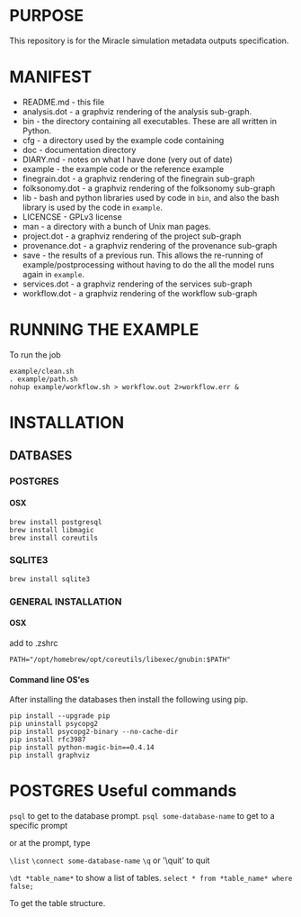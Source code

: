 # PURPOSE

This repository is for the Miracle simulation metadata outputs specification.

# MANIFEST

+ README.md - this file
+ analysis.dot - a graphviz rendering of the analysis sub-graph.
+ bin - the directory containing all executables. These are all written in Python.
+ cfg - a directory used by the example code containing 
+ doc - documentation directory
+ DIARY.md - notes on what I have done (very out of date)
+ example - the example code or the reference example
+ finegrain.dot - a graphviz rendering of the finegrain sub-graph
+ folksonomy.dot - a graphviz rendering of the folksonomy sub-graph
+ lib - bash and python libraries used by code in `bin`, and also the bash library is used by the code in `example`.
+ LICENCSE - GPLv3 license
+ man - a directory with a bunch of Unix man pages.
+ project.dot - a graphviz rendering of the project sub-graph
+ provenance.dot - a graphviz rendering of the provenance sub-graph
+ save - the results of a previous run. This allows the re-running of
  example/postprocessing without having to do the all the model runs again in
  `example`.
+ services.dot - a graphviz rendering of the services sub-graph
+ workflow.dot - a graphviz rendering of the workflow sub-graph

# RUNNING THE EXAMPLE

To run the job

```
example/clean.sh
. example/path.sh
nohup example/workflow.sh > workflow.out 2>workflow.err &
```

# INSTALLATION

## DATBASES

### POSTGRES

#### OSX

```
brew install postgresql
brew install libmagic
brew install coreutils
```

### SQLITE3

```
brew install sqlite3
```

### GENERAL INSTALLATION

#### OSX

add to .zshrc
```
PATH="/opt/homebrew/opt/coreutils/libexec/gnubin:$PATH"
```
#### Command line OS'es

After installing the databases then install the following using pip.


```
pip install --upgrade pip
pip uninstall psycopg2
pip install psycopg2-binary --no-cache-dir
pip install rfc3987
pip install python-magic-bin==0.4.14
pip install graphviz
```

# POSTGRES Useful commands

`psql` to get to the database prompt.
`psql some-database-name` to get to a specific prompt

or at the prompt, type

`\list`
`\connect some-database-name`
`\q` or '\quit' to quit

`\dt *table_name*` to show a list of tables.
`select * from *table_name* where false;`

To get the table structure.

